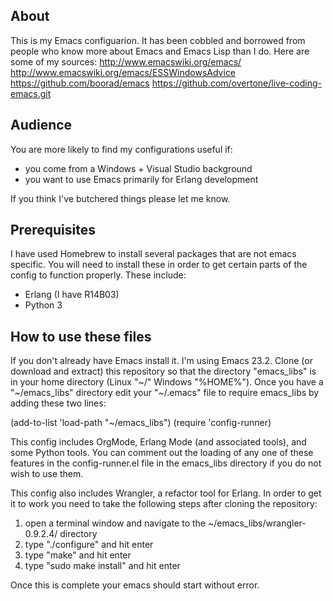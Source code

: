 About
-----
This is my Emacs configuarion. It has been cobbled and borrowed from people who know more about Emacs and Emacs Lisp than I do. Here are some of my sources:
	http://www.emacswiki.org/emacs/
	http://www.emacswiki.org/emacs/ESSWindowsAdvice
	https://github.com/boorad/emacs
	https://github.com/overtone/live-coding-emacs.git

Audience
--------
You are more likely to find my configurations useful if:
- you come from a Windows + Visual Studio background
- you want to use Emacs primarily for Erlang development

If you think I've butchered things please let me know.

Prerequisites
---------------
I have used Homebrew to install several packages that are not emacs
specific.  You will need to install these in order to get certain
parts of the config to function properly.  These include:
- Erlang (I have R14B03)
- Python 3


How to use these files
-----------------------
If you don't already have Emacs install it. I'm using Emacs 23.2.
Clone (or download and extract) this repository so that the directory "emacs_libs" is in your home directory (Linux "~/" Windows "%HOME%").
Once you have a "~/emacs_libs" directory edit your "~/.emacs" file to require emacs_libs by adding these two lines:

(add-to-list 'load-path "~/emacs_libs")
(require 'config-runner)

This config includes OrgMode, Erlang Mode (and associated tools), and
some Python tools.  You can comment out the loading of any one of
these features in the config-runner.el file in the emacs_libs
directory if you do not wish to use them.

This config also includes Wrangler, a refactor tool for Erlang.  In order to get it to work you need to take the following steps after cloning the repository:
1) open a terminal window and navigate to the ~/emacs_libs/wrangler-0.9.2.4/ directory
2) type "./configure" and hit enter
3) type "make" and hit enter
4) type "sudo make install" and hit enter

Once this is complete your emacs should start without error.
